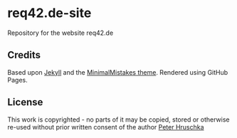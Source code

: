 # req42.de-site

Repository for the website req42.de

## Credits

Based upon [Jekyll](https://jekyllrb.org) and the [MinimalMistakes theme](https://mmistakes.github.io/minimal-mistakes/). Rendered using GitHub Pages.

## License
This work is copyrighted - no parts of it may be copied, stored or otherwise re-used without prior written consent
of the author [Peter Hruschka](mailto:hruschka@b-agile.de)
